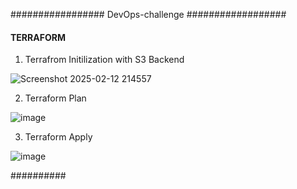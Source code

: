 #################  DevOps-challenge  ##################

####  TERRAFORM  ####

1. Terrafrom Initilization with S3 Backend

![Screenshot 2025-02-12 214557](https://github.com/user-attachments/assets/a749779c-2633-413d-879e-130ce46960b5)

2. Terraform Plan

![image](https://github.com/user-attachments/assets/666c2047-2747-455e-8c62-9e7ad75d8e4c)

3. Terraform Apply

![image](https://github.com/user-attachments/assets/7ddd1212-fb67-4377-964d-7b96f759f16e)




##########



